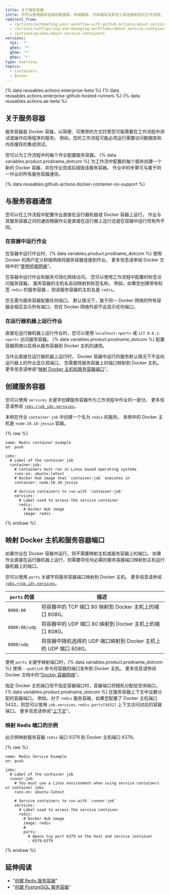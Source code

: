 ```yaml
---
title: 关于服务容器
intro: 您可以使用服务容器将数据库、网络服务、内存缓存及其他工具连接到您的工作流程。
redirect_from:
  - /actions/automating-your-workflow-with-github-actions/about-service-containers
  - /actions/configuring-and-managing-workflows/about-service-containers
  - /actions/guides/about-service-containers
versions:
  fpt: '*'
  ghes: '*'
  ghae: '*'
  ghec: '*'
type: overview
topics:
  - Containers
  - Docker
---
```


{% data reusables.actions.enterprise-beta %}
{% data reusables.actions.enterprise-github-hosted-runners %}
{% data reusables.actions.ae-beta %}

## 关于服务容器

服务容器是 Docker 容器，以简便、可携带的方式托管您可能需要在工作流程中测试或操作应用程序的服务。 例如，您的工作流程可能必须运行需要访问数据库和内存缓存的集成测试。

您可以为工作流程中的每个作业配置服务容器。 {% data variables.product.prodname_dotcom %} 为工作流中配置的每个服务创建一个新的 Docker 容器，并在作业完成后销毁该服务容器。 作业中的步骤可与属于同一作业的所有服务容器通信。

{% data reusables.github-actions.docker-container-os-support %}

## 与服务容器通信

您可以在工作流程中配置作业直接在运行器机器或 Docker 容器上运行。 作业与其服务容器之间的通信根据作业是直接在运行器上运行还是在容器中运行而有所不同。

### 在容器中运行作业

在容器中运行作业时，{% data variables.product.prodname_dotcom %} 使用 Docker 的用户定义桥接网络将服务容器连接到作业。 更多信息请参阅 Docker 文档中的“[使用桥接网络](https://docs.docker.com/network/bridge/)”。

在容器中运行作业和服务可简化网络访问。 您可以使用工作流程中配置的标签访问服务容器。 服务容器的主机名自动映射到标签名称。 例如，如果您创建带有标签 `redis` 的服务容器 ，则该服务容器的主机名是 `redis`。

您无需为服务容器配置任何端口。 默认情况下，属于同一 Docker 网络的所有容器会相互显示所有端口，但在 Docker 网络外部不会显示任何端口。

### 在运行器机器上运行作业

直接在运行器机器上运行作业时，您可以使用 `localhost:<port>` 或 `127.0.0.1:<port>` 访问服务容器。 {% data variables.product.prodname_dotcom %} 配置容器网络以启用从服务容器到 Docker 主机的通信。

当作业直接在运行器机器上运行时， Docker 容器中运行的服务默认情况下不会向运行器上的作业显示其端口。 您需要将服务容器上的端口映射到 Docker 主机。 更多信息请参阅“[映射 Docker 主机和服务容器端口](/actions/automating-your-workflow-with-github-actions/about-service-containers#mapping-docker-host-and-service-container-ports)”。

## 创建服务容器

您可以使用 `services` 关键字创建服务容器作为工作流程中作业的一部分。 更多信息请参阅 [`jobs.<job_id>.services`](/actions/automating-your-workflow-with-github-actions/workflow-syntax-for-github-actions#jobsjob_idservices)。

本例在作业 `container-job` 中创建一个名为 `redis` 的服务。 本例中的 Docker 主机是 `node:10.18-jessie` 容器。

{% raw %}
```yaml{:copy}
name: Redis container example
on: push

jobs:
  # Label of the container job
  container-job:
    # Containers must run in Linux based operating systems
    runs-on: ubuntu-latest
    # Docker Hub image that `container-job` executes in
    container: node:10.18-jessie

    # Service containers to run with `container-job`
    services:
      # Label used to access the service container
      redis:
        # Docker Hub image
        image: redis
```
{% endraw %}

## 映射 Docker 主机和服务容器端口

如果作业在 Docker 容器中运行，则不需要映射主机或服务容器上的端口。 如果作业直接在运行器机器上运行，则需要将任何必需的服务容器端口映射到主机运行器机器上的端口。

您可以使用 `ports` 关键字将服务容器端口映射到 Docker 主机。 更多信息请参阅 [`jobs.<job_id>.services`](/actions/automating-your-workflow-with-github-actions/workflow-syntax-for-github-actions#jobsjob_idservices)。

| `ports` 的值    | 描述                                           |
| ------------- | -------------------------------------------- |
| `8080:80`     | 将容器中的 TCP 端口 80 映射到 Docker 主机上的端口 8080。      |
| `8080:80/udp` | 将容器中的 UDP 端口 80 映射到 Docker 主机上的端口 8080。      |
| `8080/udp`    | 将容器中随机选择的 UDP 端口映射到 Docker 主机上的 UDP 端口 8080。 |

使用 `ports` 关键字映射端口时，{% data variables.product.prodname_dotcom %} 使用 `--publish` 命令将容器的端口发布到 Docker 主机。 更多信息请参阅 Docker 文档中的“[Docker 容器网络](https://docs.docker.com/config/containers/container-networking/)”。

指定 Docker 主机端口但不指定容器端口时，容器端口将随机分配给空闲端口。 {% data variables.product.prodname_dotcom %} 在服务容器上下文中设置分配的容器端口。 例如，对于 `redis` 服务容器，如果您配置了 Docker 主机端口 5432，则您可以使用 `job.services.redis.ports[5432]` 上下文访问对应的容器端口。 更多信息请参阅“[上下文](/actions/learn-github-actions/contexts#job-context)”。

### 映射 Redis 端口的示例

此示例映射服务容器 `redis` 端口 6379 到 Docker 主机端口 6379。

{% raw %}
```yaml{:copy}
name: Redis Service Example
on: push

jobs:
  # Label of the container job
  runner-job:
    # You must use a Linux environment when using service containers or container jobs
    runs-on: ubuntu-latest

    # Service containers to run with `runner-job`
    services:
      # Label used to access the service container
      redis:
        # Docker Hub image
        image: redis
        #
        ports:
          # Opens tcp port 6379 on the host and service container
          - 6379:6379
```
{% endraw %}

## 延伸阅读

- "[创建 Redis 服务容器](/actions/automating-your-workflow-with-github-actions/creating-redis-service-containers)"
- "[创建 PostgreSQL 服务容器](/actions/automating-your-workflow-with-github-actions/creating-postgresql-service-containers)"
